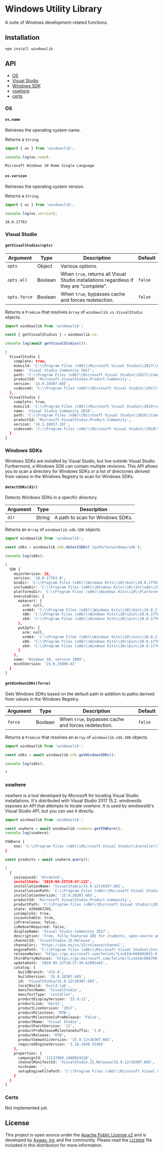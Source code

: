 # Windows Utility Library

A suite of Windows development-related functions.

## Installation

	npm install windowslib

## API

 * [OS](#os)
 * [Visual Studio](#visual-studio)
 * [Windows SDK](#windows-sdk)
 * [vswhere](#vswhere)
 * [certs](#certs)

### OS

#### `os.name`

Retrieves the operating system name.

Returns a `String`.

```js
import { os } from 'windowslib';

console.log(os.name);
```

```
Microsoft Windows 10 Home Single Language
```

#### `os.version`

Retrieves the operating system version.

Returns a `String`.

```js
import { os } from 'windowslib';

console.log(os.version);
```

```
10.0.17763
```

### Visual Studio

#### `getVisualStudios(opts)`

| Argument     | Type    | Description      | Default |
| ------------ | ------- | ---------------- | ------- |
| `opts`       | Object  | Various options. | |
| `opts.all`   | Boolean | When `true`, returns all Visual Studio installations regardless if they are "complete". | `false` |
| `opts.force` | Boolean | When `true`, bypasses cache and forces redetection. | `false` |

Returns a `Promise` that resolves `Array` of `windowslib.vs.VisualStudio` objects.

```js
import windowslib from 'windowslib';

const { getVisualStudios } = windowslib.vs;

console.log(await getVisualStudios());
```

```sh
[
  VisualStudio {
    complete: true,
    msbuild: 'C:\\Program Files (x86)\\Microsoft Visual Studio\\2017\\Community\\MSBuild\\15.0\\Bin\\MSBuild.exe',
    name: 'Visual Studio Community 2017',
    path: 'C:\\Program Files (x86)\\Microsoft Visual Studio\\2017\\Community',
    productId: 'Microsoft.VisualStudio.Product.Community',
    version: '15.9.28307.665',
    vsdevcmd: 'C:\\Program Files (x86)\\Microsoft Visual Studio\\2017\\Community\\Common7\\Tools\\VsDevCmd.bat'
  },
  VisualStudio {
    complete: true,
    msbuild: 'C:\\Program Files (x86)\\Microsoft Visual Studio\\2019\\Community\\MSBuild\\Current\\Bin\\MSBuild.exe',
    name: 'Visual Studio Community 2019',
    path: 'C:\\Program Files (x86)\\Microsoft Visual Studio\\2019\\Community',
    productId: 'Microsoft.VisualStudio.Product.Community',
    version: '16.1.28917.181',
    vsdevcmd: 'C:\\Program Files (x86)\\Microsoft Visual Studio\\2019\\Community\\Common7\\Tools\\VsDevCmd.bat'
  }
]
```

### Windows SDKs

Windows SDKs are installed by Visual Studio, but live outside Visual Studio. Furthermore, a Windows
SDK can contain multiple revisions. This API allows you to scan a directory for Windows SDKs or
a list of directories derived from values in the Windows Registry to scan for Windows SDKs.

#### `detectSDKs(dir)`

Detects Windows SDKs in a specific directory.

| Argument  | Type    | Description                      |
| --------- | ------- | -------------------------------- |
| `dir`     | String  | A path to scan for Windows SDKs. |

Returns an `Array` of `windowslib.sdk.SDK` objects.

```js
import windowslib from 'windowslib';

const sdks = windowslib.sdk.detectSDKs('/path/to/windows/sdk');

console.log(sdks);
```

```sh
[
  SDK {
    majorVersion: 10,
    version: '10.0.17763.0',
    binDir: 'C:\\Program Files (x86)\\Windows Kits\\10\\bin\\10.0.17763.0',
    includeDir: 'C:\\Program Files (x86)\\Windows Kits\\10\\Include\\10.0.17763.0',
    platformsDir: 'C:\\Program Files (x86)\\Windows Kits\\10\\Platforms\\UAP\\10.0.17763.0',
    executables: {
      makecert: {
        arm: null,
        arm64: 'C:\\Program Files (x86)\\Windows Kits\\10\\bin\\10.0.17763.0\\arm64\\makecert.exe',
        x86: 'C:\\Program Files (x86)\\Windows Kits\\10\\bin\\10.0.17763.0\\x86\\makecert.exe',
        x64: 'C:\\Program Files (x86)\\Windows Kits\\10\\bin\\10.0.17763.0\\x64\\makecert.exe'
      },
      pvk2pfx: {
        arm: null,
        arm64: 'C:\\Program Files (x86)\\Windows Kits\\10\\bin\\10.0.17763.0\\arm64\\pvk2pfx.exe',
        x86: 'C:\\Program Files (x86)\\Windows Kits\\10\\bin\\10.0.17763.0\\x86\\pvk2pfx.exe',
        x64: 'C:\\Program Files (x86)\\Windows Kits\\10\\bin\\10.0.17763.0\\x64\\pvk2pfx.exe'
      }
    },
    name: 'Windows 10, version 1809',
    minVSVersion: '15.0.25909.02'
  }
]
```

#### `getWindowsSDKs(force)`

Gets Windows SDKs based on the default path in addition to paths derived from values in the Windows
Registry.

| Argument  | Type    | Description                                         | Default |
| --------- | ------- | --------------------------------------------------- | ------- |
| `force`   | Boolean | When `true`, bypasses cache and forces redetection. | `false` |

Returns a `Promise` that resolves an `Array` of `windowslib.sdk.SDK` objects.

```js
import windowslib from 'windowslib';

const sdks = await windowslib.sdk.getWindowsSDKs();

console.log(sdks);
```

```sh
?
```

### vswhere

_vswhere_ is a tool developed by Microsoft for locating Visual Studio installations. It's
distributed with Visual Studio 2017 15.2. windowslib exposes an API that attempts to locate
_vswhere_. It is used by windowslib's Visual Studio API, but you can use it directly.

```js
import windowslib from 'windowslib';

const vswhere = await windowslib.vswhere.getVSWhere();
console.log(vswhere);
```

```sh
VSWhere {
	exe: 'C:\\Program Files (x86)\\Microsoft Visual Studio\\Installer\\vswhere.exe'
}
```

```js
const products = await vswhere.query();
```

```sh
[
  {
    instanceId: '07c9e7e5',
    installDate: '2019-04-25T20:47:12Z',
    installationName: 'VisualStudio/15.9.12+28307.665',
    installationPath: 'C:\\Program Files (x86)\\Microsoft Visual Studio\\2017\\Community',
    installationVersion: '15.9.28307.665',
    productId: 'Microsoft.VisualStudio.Product.Community',
    productPath: 'C:\\Program Files (x86)\\Microsoft Visual Studio\\2017\\Community\\Common7\\IDE\\devenv.exe',
    state: 4294967295,
    isComplete: true,
    isLaunchable: true,
    isPrerelease: false,
    isRebootRequired: false,
    displayName: 'Visual Studio Community 2017',
    description: 'Free, fully-featured IDE for students, open-source and individual developers',
    channelId: 'VisualStudio.15.Release',
    channelUri: 'https://aka.ms/vs/15/release/channel',
    enginePath: 'C:\\Program Files (x86)\\Microsoft Visual Studio\\Installer\\resources\\app\\ServiceHub\\Services\\Microsoft.VisualStudio.Setup.Service',
    releaseNotes: 'https://go.microsoft.com/fwlink/?LinkId=660692#15.9.12',
    thirdPartyNotices: 'https://go.microsoft.com/fwlink/?LinkId=660708',
    updateDate: '2019-05-23T18:27:39.6289144Z',
    catalog: {
      buildBranch: 'd15.9',
      buildVersion: '15.9.28307.665',
      id: 'VisualStudio/15.9.12+28307.665',
      localBuild: 'build-lab',
      manifestName: 'VisualStudio',
      manifestType: 'installer',
      productDisplayVersion: '15.9.12',
      productLine: 'Dev15',
      productLineVersion: '2017',
      productMilestone: 'RTW',
      productMilestoneIsPreRelease: 'False',
      productName: 'Visual Studio',
      productPatchVersion: '12',
      productPreReleaseMilestoneSuffix: '1.0',
      productRelease: 'RTW',
      productSemanticVersion: '15.9.12+28307.665',
      requiredEngineVersion: '1.18.1049.33485'
    },
    properties: {
      campaignId: '13132988.1488924318',
      channelManifestId: 'VisualStudio.15.Release/15.9.12+28307.665',
      nickname: '',
      setupEngineFilePath: 'C:\\Program Files (x86)\\Microsoft Visual Studio\\Installer\\vs_installershell.exe'
    }
  }
]
```

### Certs

Not implemented yet.

## License

This project is open source under the [Apache Public License v2][1] and is developed by
[Axway, Inc](http://www.axway.com/) and the community. Please read the [`LICENSE`][1] file included
in this distribution for more information.

[1]: https://github.com/appcelerator/windowslib/blob/master/LICENSE
